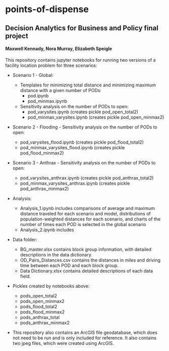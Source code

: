 # points-of-dispense
## Decision Analytics for Business and Policy final project
#### Maxwell Kennady, Nora Murray, Elizabeth Speigle

This repository contains jupyter notebooks for running two versions of a facility location problem for three scenarios:



- Scenario 1 - Global:
    - Templates for minimizing total distance and minimizing maximum distance with a given number of PODs:
        - pod.ipynb 
        - pod_minmax.ipynb
    - Sensitivity analysis on the number of PODs to open:
        - pod_varysites.ipynb (creates pickle pod_open_total2)
        - pod_minmax_varysites.ipynb (creates pickle pod_open_minmax2)

- Scenario 2 - Flooding - Sensitivity analysis on the number of PODs to open:
    - pod_varysites_flood.ipynb  (creates pickle pod_flood_total2)
    - pod_minmax_varysites_flood.ipynb  (creates pickle pod_flood_minmax2)

- Scenario 3 - Anthrax - Sensitivity analysis on the number of PODs to open:
    - pod_varysites_anthrax.ipynb (creates pickle pod_anthrax_total2)
    - pod_minmax_varysites_anthrax.ipynb (creates pickle pod_anthrax_minmax2)

- Analysis:
    - Analysis_1.ipynb includes comparisons of average and maximum distance traveled for each scenario and model, distributions of population-weighted distances for each scenario, and charts of the number of times each POD is selected in the global scenario
    - Analysis_2.ipynb includes 
    
- Data folder: 
    - BG_master.xlsx contains block group information, with detailed descriptions in the data dictionary.
    - OD_Pairs_Distances.csv contains the distances in miles and driving time between each POD and each block group.
    - Data Dictionary.xlsx contains detailed descriptions of each data field.
    
- Pickles created by notebooks above:
    - pods_open_total2
    - pods_open_minmax2
    - pods_flood_total2
    - pods_flood_minmax2
    - pods_anthrax_total
    - pods_anthrax_minmax2
	
	
- This repository also contains an ArcGIS file geodatabase, which does not need to be run and is only included for reference. It also contains two jpeg files, which were created using ArcGIS.